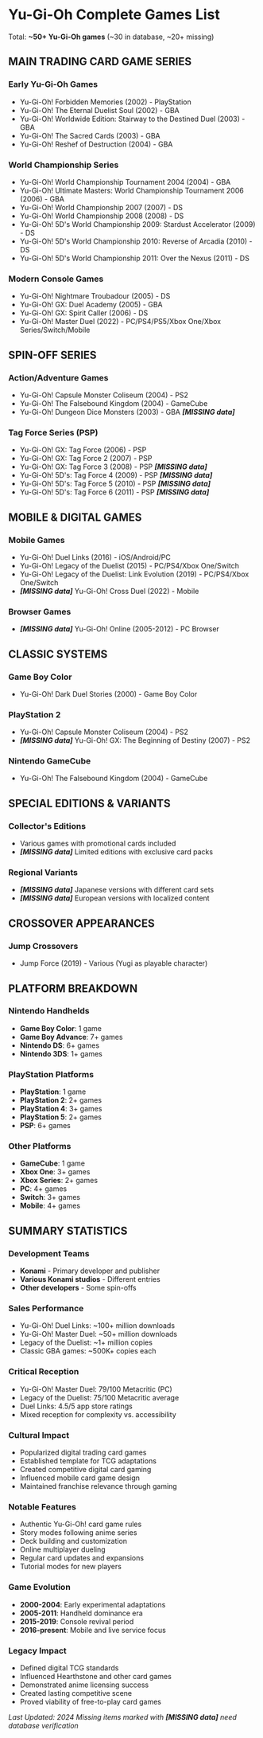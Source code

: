 # Yu-Gi-Oh Complete Games List

Total: **~50+ Yu-Gi-Oh games** (~30 in database, ~20+ missing)

## MAIN TRADING CARD GAME SERIES

### Early Yu-Gi-Oh Games
- Yu-Gi-Oh! Forbidden Memories (2002) - PlayStation
- Yu-Gi-Oh! The Eternal Duelist Soul (2002) - GBA
- Yu-Gi-Oh! Worldwide Edition: Stairway to the Destined Duel (2003) - GBA
- Yu-Gi-Oh! The Sacred Cards (2003) - GBA
- Yu-Gi-Oh! Reshef of Destruction (2004) - GBA

### World Championship Series
- Yu-Gi-Oh! World Championship Tournament 2004 (2004) - GBA
- Yu-Gi-Oh! Ultimate Masters: World Championship Tournament 2006 (2006) - GBA
- Yu-Gi-Oh! World Championship 2007 (2007) - DS
- Yu-Gi-Oh! World Championship 2008 (2008) - DS
- Yu-Gi-Oh! 5D's World Championship 2009: Stardust Accelerator (2009) - DS
- Yu-Gi-Oh! 5D's World Championship 2010: Reverse of Arcadia (2010) - DS
- Yu-Gi-Oh! 5D's World Championship 2011: Over the Nexus (2011) - DS

### Modern Console Games
- Yu-Gi-Oh! Nightmare Troubadour (2005) - DS
- Yu-Gi-Oh! GX: Duel Academy (2005) - GBA
- Yu-Gi-Oh! GX: Spirit Caller (2006) - DS
- Yu-Gi-Oh! Master Duel (2022) - PC/PS4/PS5/Xbox One/Xbox Series/Switch/Mobile

## SPIN-OFF SERIES

### Action/Adventure Games
- Yu-Gi-Oh! Capsule Monster Coliseum (2004) - PS2
- Yu-Gi-Oh! The Falsebound Kingdom (2004) - GameCube
- Yu-Gi-Oh! Dungeon Dice Monsters (2003) - GBA ***[MISSING data]***

### Tag Force Series (PSP)
- Yu-Gi-Oh! GX: Tag Force (2006) - PSP
- Yu-Gi-Oh! GX: Tag Force 2 (2007) - PSP
- Yu-Gi-Oh! GX: Tag Force 3 (2008) - PSP ***[MISSING data]***
- Yu-Gi-Oh! 5D's: Tag Force 4 (2009) - PSP ***[MISSING data]***
- Yu-Gi-Oh! 5D's: Tag Force 5 (2010) - PSP ***[MISSING data]***
- Yu-Gi-Oh! 5D's: Tag Force 6 (2011) - PSP ***[MISSING data]***

## MOBILE & DIGITAL GAMES

### Mobile Games
- Yu-Gi-Oh! Duel Links (2016) - iOS/Android/PC
- Yu-Gi-Oh! Legacy of the Duelist (2015) - PC/PS4/Xbox One/Switch
- Yu-Gi-Oh! Legacy of the Duelist: Link Evolution (2019) - PC/PS4/Xbox One/Switch
- ***[MISSING data]*** Yu-Gi-Oh! Cross Duel (2022) - Mobile

### Browser Games
- ***[MISSING data]*** Yu-Gi-Oh! Online (2005-2012) - PC Browser

## CLASSIC SYSTEMS

### Game Boy Color
- Yu-Gi-Oh! Dark Duel Stories (2000) - Game Boy Color

### PlayStation 2
- Yu-Gi-Oh! Capsule Monster Coliseum (2004) - PS2
- ***[MISSING data]*** Yu-Gi-Oh! GX: The Beginning of Destiny (2007) - PS2

### Nintendo GameCube
- Yu-Gi-Oh! The Falsebound Kingdom (2004) - GameCube

## SPECIAL EDITIONS & VARIANTS

### Collector's Editions
- Various games with promotional cards included
- ***[MISSING data]*** Limited editions with exclusive card packs

### Regional Variants
- ***[MISSING data]*** Japanese versions with different card sets
- ***[MISSING data]*** European versions with localized content

## CROSSOVER APPEARANCES

### Jump Crossovers
- Jump Force (2019) - Various (Yugi as playable character)

## PLATFORM BREAKDOWN

### Nintendo Handhelds
- **Game Boy Color**: 1 game
- **Game Boy Advance**: 7+ games
- **Nintendo DS**: 6+ games
- **Nintendo 3DS**: 1+ games

### PlayStation Platforms
- **PlayStation**: 1 game
- **PlayStation 2**: 2+ games
- **PlayStation 4**: 3+ games
- **PlayStation 5**: 2+ games
- **PSP**: 6+ games

### Other Platforms
- **GameCube**: 1 game
- **Xbox One**: 3+ games
- **Xbox Series**: 2+ games
- **PC**: 4+ games
- **Switch**: 3+ games
- **Mobile**: 4+ games

## SUMMARY STATISTICS

### Development Teams
- **Konami** - Primary developer and publisher
- **Various Konami studios** - Different entries
- **Other developers** - Some spin-offs

### Sales Performance
- Yu-Gi-Oh! Duel Links: ~100+ million downloads
- Yu-Gi-Oh! Master Duel: ~50+ million downloads
- Legacy of the Duelist: ~1+ million copies
- Classic GBA games: ~500K+ copies each

### Critical Reception
- Yu-Gi-Oh! Master Duel: 79/100 Metacritic (PC)
- Legacy of the Duelist: 75/100 Metacritic average
- Duel Links: 4.5/5 app store ratings
- Mixed reception for complexity vs. accessibility

### Cultural Impact
- Popularized digital trading card games
- Established template for TCG adaptations
- Created competitive digital card gaming
- Influenced mobile card game design
- Maintained franchise relevance through gaming

### Notable Features
- Authentic Yu-Gi-Oh! card game rules
- Story modes following anime series
- Deck building and customization
- Online multiplayer dueling
- Regular card updates and expansions
- Tutorial modes for new players

### Game Evolution
- **2000-2004**: Early experimental adaptations
- **2005-2011**: Handheld dominance era
- **2015-2019**: Console revival period
- **2016-present**: Mobile and live service focus

### Legacy Impact
- Defined digital TCG standards
- Influenced Hearthstone and other card games
- Demonstrated anime licensing success
- Created lasting competitive scene
- Proved viability of free-to-play card games

*Last Updated: 2024*
*Missing items marked with ***[MISSING data]*** need database verification*
